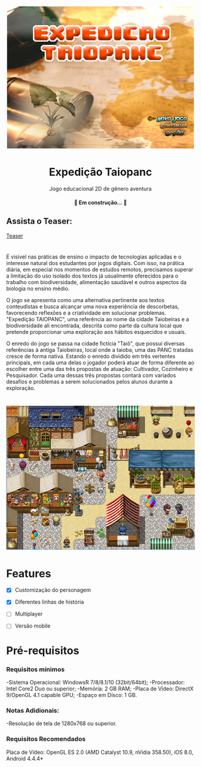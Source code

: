 <h1 align="center">
  <img alt="Expedição Taiopanc" src="./rsc/banner.png"/>
</h1>




<h1 align="center">Expedição Taiopanc</h1>
<p align="center">Jogo educacional 2D de gênero aventura</p>



<h4 align="center"> 
	🚧    Em construção...  🚧
</h4>



## Assista o Teaser:

[Teaser](https://youtu.be/qiu_HLV3N6s)
# 

É visível nas práticas de ensino o impacto de tecnologias aplicadas e o interesse natural dos estudantes por jogos digitais. Com isso, na prática diária, em especial nos momentos de estudos remotos, precisamos superar a limitação do uso isolado dos textos já usualmente oferecidos para o trabalho com biodiversidade, alimentação saudável e outros aspectos da biologia no ensino médio. 

O jogo se apresenta como uma alternativa pertinente aos textos conteudistas e busca alcançar uma nova experiência de descorbetas, favorecendo reflexões e a criatividade em solucionar problemas. "Expedição TAIOPANC", uma referência ao nome da cidade Taiobeiras e a biodiversidade ali encontrada, descrita como parte da cultura local que pretende proporcionar uma exploração aos hábitos esquecidos e usuais.

O enredo do jogo se passa na cidade fictícia "Taiô", que possui diversas referências à antiga Taiobeiras, local onde a taioba, uma das PANC tratadas cresce de forma nativa. Estando o enredo dividido em três vertentes principais, em cada uma delas o jogador poderá atuar de forma diferente ao escolher entre uma das três propostas de atuação: Cultivador, Cozinheiro e Pesquisador. Cada uma dessas três propostas contará com variados desafios e problemas a serem solucionados pelos alunos durante a exploração.



<h1 align="center">
  <img alt="Cenário que representa a feira municipal de Taiobeiras" src="./rsc/img_1.png"/>
</h1>


# Features
- [x] Customização do personagem
- [X] Diferentes linhas de história
- [ ] Multiplayer
- [ ] Versão mobile


# Pré-requisitos

### Requisitos mínimos

-Sistema Operacional: WindowsR 7/8/8.1/10 (32bit/64bit);
-Processador: Intel Core2 Duo ou superior;
-Memória: 2 GB RAM;
-Placa de Vídeo: DirectX 9/OpenGL 4.1 capable GPU;
-Espaço em Dísco: 1 GB.

### Notas Adidionais:
-Resolução de tela de 1280x768 ou superior.

### Requisitos Recomendados
Placa de Vídeo: OpenGL ES 2.0 (AMD Catalyst 10.9, nVidia 358.50), iOS 8.0, Android 4.4.4*


